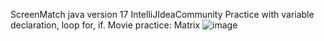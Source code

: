 ScreenMatch 
java version 17
IntelliJIdeaCommunity
Practice with variable declaration, loop for, if. 
Movie practice: Matrix
![image](https://github.com/fcriera/screenmatch-inmersion-java/assets/153764042/0e0da5ea-c9f1-45e3-a84c-df7d9b24ebaa)
